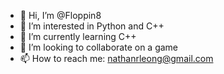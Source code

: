 - 👋 Hi, I’m @Floppin8
- 👀 I’m interested in Python and C++
- 🌱 I’m currently learning C++
- 💞️ I’m looking to collaborate on a game
- 📫 How to reach me: nathanrleong@gmail.com

<!---
Floppin8/Floppin8 is a ✨ special ✨ repository because its `README.md` (this file) appears on your GitHub profile.
You can click the Preview link to take a look at your changes.
--->
